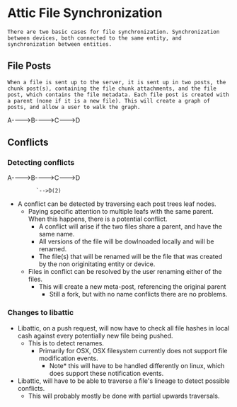 # Attic File Synchronization 
    There are two basic cases for file synchronization. Synchronization between devices, both connected to the same entity, and synchronization between entities.

## File Posts
    When a file is sent up to the server, it is sent up in two posts, the chunk post(s), containing the file chunk attachments, and the file post, which contains the file metadata. Each file post is created with a parent (none if it is a new file). This will create a graph of posts, and allow a user to walk the graph.
A---->B---->C--->D
    
## Conflicts
### Detecting conflicts

A---->B---->C--->D

             `-->D(2)

* A conflict can be detected by traversing each post trees leaf nodes. 
    * Paying specific attention to multiple leafs with the same parent. When this happens, there is a potential conflict.
        * A conflict will arise if the two files share a parent, and have the same name.
        * All versions of the file will be dowlnoaded locally and  will be renamed. 
        * The file(s) that will be renamed will be the file that was created by the non originitating entity or device.
    * Files in conflict can be resolved by the user renaming either of the files.
        * This will create a new meta-post, referencing the original parent
            * Still a fork, but with no name conflicts there are no problems.

### Changes to libattic
* Libattic, on a push request, will now have to check all file hashes in local cash against every potentially new file being pushed.
    * This is to detect renames.
        * Primarily for OSX, OSX filesystem currently does not support file modification events. 
            * Note* this will have to be handled differently on linux, which does support these notification events.
* Libattic, will have to be able to traverse a file's lineage to detect possible conflicts. 
    * This will probably mostly be done with partial upwards traversals.

